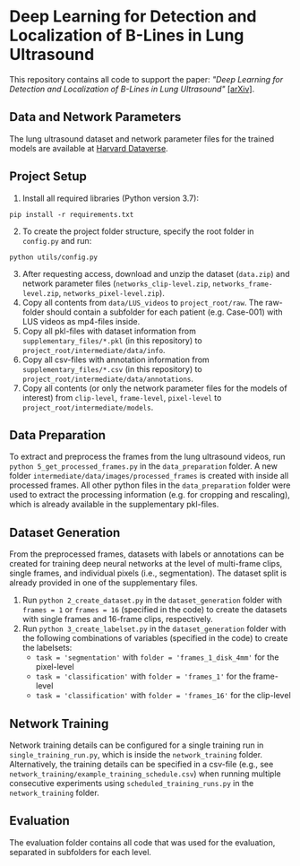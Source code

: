 # Deep Learning for Detection and Localization of B-Lines in Lung Ultrasound
This repository contains all code to support the paper: *"Deep Learning for Detection and Localization of B-Lines in Lung Ultrasound"* [[arXiv]](https://arxiv.org/abs/2302.07844).

## Data and Network Parameters
The lung ultrasound dataset and network parameter files for the trained models are available at [Harvard Dataverse](https://doi.org/10.7910/DVN/GLCZRB).

## Project Setup
1. Install all required libraries (Python version 3.7): 
```
pip install -r requirements.txt
```
2. To create the project folder structure, specify the root folder in `config.py` and run: 
```
python utils/config.py
```
3. After requesting access, download and unzip the dataset (`data.zip`) and network parameter files (`networks_clip-level.zip`, `networks_frame-level.zip`, `networks_pixel-level.zip`).
3. Copy all contents from `data/LUS_videos` to `project_root/raw`.
The raw-folder should contain a subfolder for each patient (e.g. Case-001) with LUS videos as mp4-files inside.
4. Copy all pkl-files with dataset information from `supplementary_files/*.pkl` (in this repository) to `project_root/intermediate/data/info`.
5. Copy all csv-files with annotation information from `supplementary_files/*.csv` (in this repository) to `project_root/intermediate/data/annotations`.
6. Copy all contents (or only the network parameter files for the models of interest) from `clip-level`, `frame-level`, `pixel-level` to `project_root/intermediate/models`.

## Data Preparation
To extract and preprocess the frames from the lung ultrasound videos, run `python 5_get_processed_frames.py` in the `data_preparation` folder.
A new folder `intermediate/data/images/processed_frames` is created with inside all processed frames.
All other python files in the `data_preparation` folder were used to extract the processing information (e.g. for cropping and rescaling),
which is already available in the supplementary pkl-files.

## Dataset Generation
From the preprocessed frames, datasets with labels or annotations can be created for training deep neural networks at the level of multi-frame clips, single frames, and individual pixels (i.e., segmentation). 
The dataset split is already provided in one of the supplementary files.
1. Run `python 2_create_dataset.py` in the `dataset_generation` folder with `frames = 1` or `frames = 16` (specified in the code) to create the datasets with single frames and 16-frame clips, respectively.
2. Run `python 3_create_labelset.py` in the `dataset_generation` folder with the following combinations of variables (specified in the code) to create the labelsets: 
    - `task = 'segmentation'` with `folder = 'frames_1_disk_4mm'` for the pixel-level
    - `task = 'classification'` with `folder = 'frames_1'` for the frame-level
    - `task = 'classification'` with `folder = 'frames_16'` for the clip-level

## Network Training
Network training details can be configured for a single training run in `single_training_run.py`, which is inside the `network_training` folder. Alternatively, the training details can be specified in a csv-file (e.g., see `network_training/example_training_schedule.csv`) when running multiple consecutive experiments using `scheduled_training_runs.py` in the `network_training` folder.

## Evaluation
The evaluation folder contains all code that was used for the evaluation, separated in subfolders for each level.
